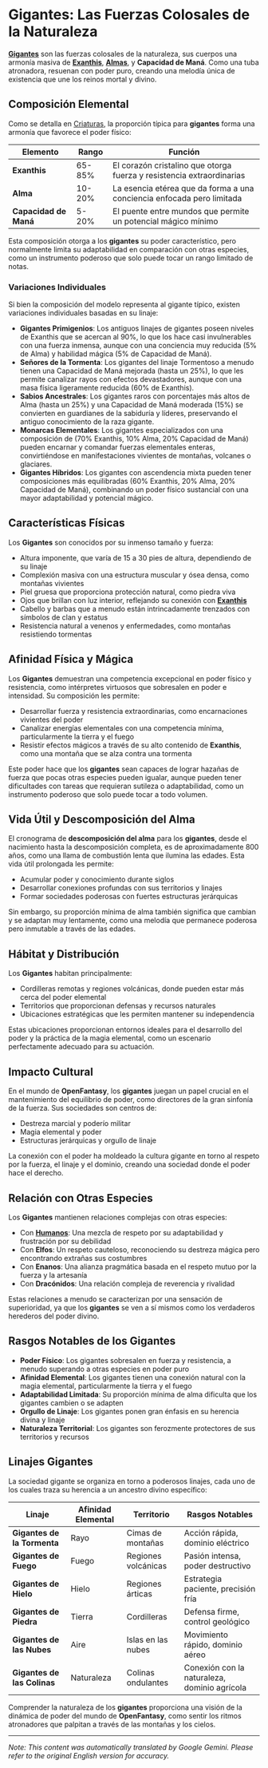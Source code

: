 # **Gigantes**: Las Fuerzas Colosales de la Naturaleza

[**Gigantes**](/codex/Creatures/Giants.md) son las fuerzas colosales de la naturaleza, sus cuerpos una armonía masiva de [**Exanthis**](/codex/Basic/Exanthis.md), [**Almas**](/codex/Basic/Soul.md), y **Capacidad de Maná**. Como una tuba atronadora, resuenan con poder puro, creando una melodía única de existencia que une los reinos mortal y divino.

## Composición Elemental

Como se detalla en [Criaturas](/codex/Creatures/Creatures.md), la proporción típica para **gigantes** forma una armonía que favorece el poder físico:

| Elemento | Rango | Función |
|---------|------------|----------|
| **Exanthis** | 65-85% | El corazón cristalino que otorga fuerza y resistencia extraordinarias |
| **Alma** | 10-20% | La esencia etérea que da forma a una conciencia enfocada pero limitada |
| **Capacidad de Maná** | 5-20% | El puente entre mundos que permite un potencial mágico mínimo |

Esta composición otorga a los **gigantes** su poder característico, pero normalmente limita su adaptabilidad en comparación con otras especies, como un instrumento poderoso que solo puede tocar un rango limitado de notas.

### Variaciones Individuales

Si bien la composición del modelo representa al gigante típico, existen variaciones individuales basadas en su linaje:

- **Gigantes Primigenios**: Los antiguos linajes de gigantes poseen niveles de Exanthis que se acercan al 90%, lo que los hace casi invulnerables con una fuerza inmensa, aunque con una conciencia muy reducida (5% de Alma) y habilidad mágica (5% de Capacidad de Maná).
- **Señores de la Tormenta**: Los gigantes del linaje Tormentoso a menudo tienen una Capacidad de Maná mejorada (hasta un 25%), lo que les permite canalizar rayos con efectos devastadores, aunque con una masa física ligeramente reducida (60% de Exanthis).
- **Sabios Ancestrales**: Los gigantes raros con porcentajes más altos de Alma (hasta un 25%) y una Capacidad de Maná moderada (15%) se convierten en guardianes de la sabiduría y líderes, preservando el antiguo conocimiento de la raza gigante.
- **Monarcas Elementales**: Los gigantes especializados con una composición de (70% Exanthis, 10% Alma, 20% Capacidad de Maná) pueden encarnar y comandar fuerzas elementales enteras, convirtiéndose en manifestaciones vivientes de montañas, volcanes o glaciares.
- **Gigantes Híbridos**: Los gigantes con ascendencia mixta pueden tener composiciones más equilibradas (60% Exanthis, 20% Alma, 20% Capacidad de Maná), combinando un poder físico sustancial con una mayor adaptabilidad y potencial mágico.

## Características Físicas

Los **Gigantes** son conocidos por su inmenso tamaño y fuerza:
- Altura imponente, que varía de 15 a 30 pies de altura, dependiendo de su linaje
- Complexión masiva con una estructura muscular y ósea densa, como montañas vivientes
- Piel gruesa que proporciona protección natural, como piedra viva
- Ojos que brillan con luz interior, reflejando su conexión con [**Exanthis**](/codex/Basic/Exanthis.md)
- Cabello y barbas que a menudo están intrincadamente trenzados con símbolos de clan y estatus
- Resistencia natural a venenos y enfermedades, como montañas resistiendo tormentas

## Afinidad Física y Mágica

Los **Gigantes** demuestran una competencia excepcional en poder físico y resistencia, como intérpretes virtuosos que sobresalen en poder e intensidad. Su composición les permite:
- Desarrollar fuerza y resistencia extraordinarias, como encarnaciones vivientes del poder
- Canalizar energías elementales con una competencia mínima, particularmente la tierra y el fuego
- Resistir efectos mágicos a través de su alto contenido de **Exanthis**, como una montaña que se alza contra una tormenta

Este poder hace que los **gigantes** sean capaces de lograr hazañas de fuerza que pocas otras especies pueden igualar, aunque pueden tener dificultades con tareas que requieran sutileza o adaptabilidad, como un instrumento poderoso que solo puede tocar a todo volumen.

## Vida Útil y Descomposición del Alma

El cronograma de **descomposición del alma** para los **gigantes**, desde el nacimiento hasta la descomposición completa, es de aproximadamente 800 años, como una llama de combustión lenta que ilumina las edades. Esta vida útil prolongada les permite:
- Acumular poder y conocimiento durante siglos
- Desarrollar conexiones profundas con sus territorios y linajes
- Formar sociedades poderosas con fuertes estructuras jerárquicas

Sin embargo, su proporción mínima de alma también significa que cambian y se adaptan muy lentamente, como una melodía que permanece poderosa pero inmutable a través de las edades.

## Hábitat y Distribución

Los **Gigantes** habitan principalmente:
- Cordilleras remotas y regiones volcánicas, donde pueden estar más cerca del poder elemental
- Territorios que proporcionan defensas y recursos naturales
- Ubicaciones estratégicas que les permiten mantener su independencia

Estas ubicaciones proporcionan entornos ideales para el desarrollo del poder y la práctica de la magia elemental, como un escenario perfectamente adecuado para su actuación.

## Impacto Cultural

En el mundo de **OpenFantasy**, los **gigantes** juegan un papel crucial en el mantenimiento del equilibrio de poder, como directores de la gran sinfonía de la fuerza. Sus sociedades son centros de:
- Destreza marcial y poderío militar
- Magia elemental y poder
- Estructuras jerárquicas y orgullo de linaje

La conexión con el poder ha moldeado la cultura gigante en torno al respeto por la fuerza, el linaje y el dominio, creando una sociedad donde el poder hace el derecho.

## Relación con Otras Especies

Los **Gigantes** mantienen relaciones complejas con otras especies:
- Con [**Humanos**](/codex/Creatures/Human.md): Una mezcla de respeto por su adaptabilidad y frustración por su debilidad
- Con **Elfos**: Un respeto cauteloso, reconociendo su destreza mágica pero encontrando extrañas sus costumbres
- Con **Enanos**: Una alianza pragmática basada en el respeto mutuo por la fuerza y la artesanía
- Con **Dracónidos**: Una relación compleja de reverencia y rivalidad

Estas relaciones a menudo se caracterizan por una sensación de superioridad, ya que los **gigantes** se ven a sí mismos como los verdaderos herederos del poder divino.

## Rasgos Notables de los Gigantes

- **Poder Físico**: Los gigantes sobresalen en fuerza y resistencia, a menudo superando a otras especies en poder puro
- **Afinidad Elemental**: Los gigantes tienen una conexión natural con la magia elemental, particularmente la tierra y el fuego
- **Adaptabilidad Limitada**: Su proporción mínima de alma dificulta que los gigantes cambien o se adapten
- **Orgullo de Linaje**: Los gigantes ponen gran énfasis en su herencia divina y linaje
- **Naturaleza Territorial**: Los gigantes son ferozmente protectores de sus territorios y recursos

## Linajes Gigantes

La sociedad gigante se organiza en torno a poderosos linajes, cada uno de los cuales traza su herencia a un ancestro divino específico:

| Linaje | Afinidad Elemental | Territorio | Rasgos Notables |
|---------|---------------|---------|-------------------|
| **Gigantes de la Tormenta** | Rayo | Cimas de montañas | Acción rápida, dominio eléctrico |
| **Gigantes de Fuego** | Fuego | Regiones volcánicas | Pasión intensa, poder destructivo |
| **Gigantes de Hielo** | Hielo | Regiones árticas | Estrategia paciente, precisión fría |
| **Gigantes de Piedra** | Tierra | Cordilleras | Defensa firme, control geológico |
| **Gigantes de las Nubes** | Aire | Islas en las nubes | Movimiento rápido, dominio aéreo |
| **Gigantes de las Colinas** | Naturaleza | Colinas ondulantes | Conexión con la naturaleza, dominio agrícola |

Comprender la naturaleza de los **gigantes** proporciona una visión de la dinámica de poder del mundo de **OpenFantasy**, como sentir los ritmos atronadores que palpitan a través de las montañas y los cielos.


---
_Note: This content was automatically translated by Google Gemini. Please refer to the original English version for accuracy._